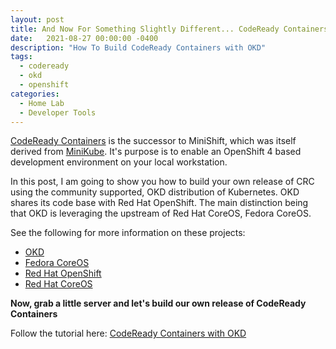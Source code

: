 ```yaml
---
layout: post
title: And Now For Something Slightly Different... CodeReady Containers
date:   2021-08-27 00:00:00 -0400
description: "How To Build CodeReady Containers with OKD"
tags:
  - codeready
  - okd
  - openshift
categories:
  - Home Lab
  - Developer Tools
---
```

[CodeReady Containers](https://developers.redhat.com/products/codeready-containers/overview) is the successor to MiniShift, which was itself derived from [MiniKube](https://minikube.sigs.k8s.io/docs/).
It's purpose is to enable an OpenShift 4 based development environment on your local workstation.

In this post, I am going to show you how to build your own release of CRC using the community supported, OKD distribution of Kubernetes.  OKD shares its code base with Red Hat OpenShift.  The main distinction being that OKD is leveraging the upstream of Red Hat CoreOS, Fedora CoreOS.

See the following for more information on these projects:

* [OKD](https://www.okd.io)
* [Fedora CoreOS](https://docs.fedoraproject.org/en-US/fedora-coreos/)
* [Red Hat OpenShift](https://www.redhat.com/en/technologies/cloud-computing/openshift)
* [Red Hat CoreOS](https://cloud.redhat.com/learn/coreos/)

__Now, grab a little server and let's build our own release of CodeReady Containers__

Follow the tutorial here: [CodeReady Containers with OKD](/home-lab/okd-crc/)
